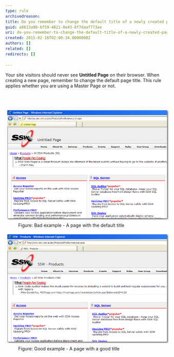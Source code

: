 ```yaml
---
type: rule
archivedreason: 
title: Do you remember to change the default title of a newly created page?
guid: a8613a98-6f59-4821-8e43-8f7daaf773ae
uri: do-you-remember-to-change-the-default-title-of-a-newly-created-page
created: 2015-02-16T02:00:34.0000000Z
authors: []
related: []
redirects: []

---
```



<p>Your site visitors should never see <strong>Untitled Page</strong> on 
   their browser. When creating a new page, remember to change the 
   default page title. This rule applies whether you are using a Master 
   Page or not.
                </p>
<br><excerpt class='endintro'></excerpt><br>
<dl class="badImage"><dt> 
      <img src="../../assets/BadTitle.jpg" alt="Page with a good title" style="margin:5px;width:650px;" /> 
   </dt><dd>Figure: Bad example - A page with the default title </dd></dl><dl class="goodImage"><dt> 
      <img src="../../assets/GoodTitle.jpg" alt="Page with a good title" style="margin:5px;width:650px;" /> 
   </dt><dd>Figure: Good example - A page with a good title </dd></dl>


